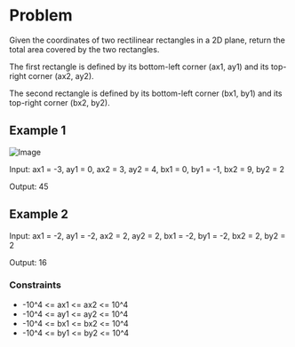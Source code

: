 # Problem

Given the coordinates of two rectilinear rectangles in a 2D plane, return the total area covered by the two rectangles.

The first rectangle is defined by its bottom-left corner (ax1, ay1) and its top-right corner (ax2, ay2).

The second rectangle is defined by its bottom-left corner (bx1, by1) and its top-right corner (bx2, by2).

## Example 1

![Image](https://assets.leetcode.com/uploads/2021/05/08/rectangle-plane.png)

Input: ax1 = -3, ay1 = 0, ax2 = 3, ay2 = 4, bx1 = 0, by1 = -1, bx2 = 9, by2 = 2

Output: 45

## Example 2

Input: ax1 = -2, ay1 = -2, ax2 = 2, ay2 = 2, bx1 = -2, by1 = -2, bx2 = 2, by2 = 2

Output: 16
 
### Constraints

- -10^4 <= ax1 <= ax2 <= 10^4
- -10^4 <= ay1 <= ay2 <= 10^4
- -10^4 <= bx1 <= bx2 <= 10^4
- -10^4 <= by1 <= by2 <= 10^4
